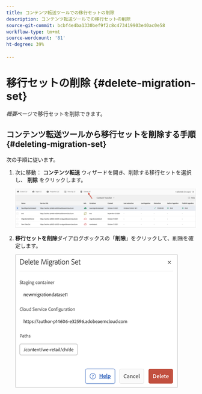 ```yaml
---
title: コンテンツ転送ツールでの移行セットの削除
description: コンテンツ転送ツールでの移行セットの削除
source-git-commit: bcbf4e4ba1330bef9f2c8c473419903e40ac0e58
workflow-type: tm+mt
source-wordcount: '81'
ht-degree: 39%

---
```



# 移行セットの削除 {#delete-migration-set}

*概要*ページで移行セットを削除できます。


## コンテンツ転送ツールから移行セットを削除する手順 {#deleting-migration-set}

次の手順に従います。

1. 次に移動： **コンテンツ転送** ウィザードを開き、削除する移行セットを選択し、 **削除** をクリックします。

   ![画像](/help/journey-migration/content-transfer-tool/assets-ctt/migration-delete1.png)

1. **移行セットを削除**&#x200B;ダイアログボックスの「**削除**」をクリックして、削除を確定します。

   ![画像](/help/journey-migration/content-transfer-tool/assets-ctt/migration-delete2.png)
